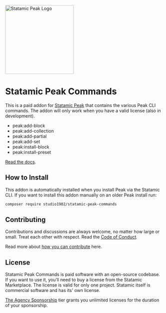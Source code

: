 <img class="margin-bottom: 1rem;" src="https://cdn.studio1902.nl/assets/statamic-peak/statamic-peak-logo.png?v=4" width="220" alt="Statamic Peak Logo" />

# Statamic Peak Commands

This is a paid addon for [Statamic Peak](https://github.com/studio1902/statamic-peak) that contains the various Peak CLI commands. The addon will only work when you have a valid license (also in development).

* peak:add-block
* peak:add-collection
* peak:add-partial
* peak:add-set
* peak:install-block
* peak:install-preset

[Read the docs](https://peak.1902.studio/getting-started/commands.html).

## How to Install

This addon is automatically installed when you install Peak via the Statamic CLI. If you want to install this addon manually on an older Peak install run:

``` bash
composer require studio1902/statamic-peak-commands
```

## Contributing
Contributions and discussions are always welcome, no matter how large or small. Treat each other with respect. Read the [Code of Conduct](https://github.com/studio1902/statamic-peak-commands/blob/main/.github/CODE_OF_CONDUCT.md).

Read more about [how you can contribute](https://peak.1902.studio/other/contributing.html) here.

## License
Statamic Peak Commands is paid software with an open-source codebase. If you want to use it, you’ll need to buy a license from the Statamic Marketplace. The license is valid for only one project. Statamic itself is commercial software and has its' own license.

[The Agency Sponsorship](https://github.com/sponsors/studio1902) tier grants you unlimited licenses for the duration of your sponsorship.

